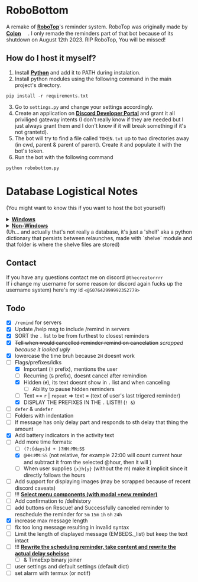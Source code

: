 # RoboBottom
A remake of **[RoboTop](https://robotop.xyz)**'s reminder system. RoboTop was originally made by **[Colon](https://gdcolon.com)** <img style="width: 15px; height: 15px;" src="https://cdn.discordapp.com/emojis/1132968267963715634.webp?size=64&name=fluff&quality=lossless"></img>. I only remade the reminders part of that bot because of its shutdown on August 12th 2023. RIP RoboTop, You will be missed!

## How do I host it myself?
1. Install **[Python](https://www.python.org/downloads/)** and add it to PATH during instalation.
2. Install python modules using the following command in the main project's directory.
```
pip install -r requirements.txt
```
3. Go to `settings.py` and change your settings accordingly.
4. Create an application on **[Discord Developer Portal](https://discord.com/developers/applications)** and grant it all priviliged gateway intents (I don't really know if they are needed but I just always grant them and I don't know if it will break something if it's not grantetd).
5. The bot will try to find a file called `TOKEN.txt` up to two directories away (in cwd, parent & parent of parent). Create it and populate it with the bot's token.
6. Run the bot with the following command
```
python robobottom.py
```

# Database Logistical Notes
(You might want to know this if you want to host the bot yourself)
<details>
<summary><b>Windows</b></summary>
A <code>db</code> folder is created in the current directory which holds all reminder data.
</details>
<details>
<summary><b>Non-Windows</b></summary>
it tries to go back two directories and create a <code>RoboBottomDB</code> folder there.
</details>
(Uh... and actually that's not really a database, it's just a 'shelf' aka a python dictionary that persists between relaunches, made with `shelve` module and that folder is where the shelve files are stored)

## Contact
If you have any questions contact me on discord `@thecreatorrrr`\
If i change my username for some reason (or discord again fucks up the username system) here's my id `<@507642999992352779>`

## Todo
- [X] `/remind` for servers
- [X] Update /help msg to include /remind in servers
- [X] SORT the `.` list to be from furthest to closest reminders
- [X] ~~Tell when would cancelled reminder remind on cancelation~~ *scrapped because it looked ugly*
- [X] lowercase the time bruh because `2H` doesnt work
- [ ] Flags/prefixes/idks
  - [X] Important (`!` prefix), mentions the user
  - [ ] Recurring (`&` prefix), doesnt cancel after remindion
  - [X] Hidden (`#`), its text doesnt show in `.` list and when canceling
    - [ ] Ability to pause hidden reminders
  - [ ] Text == `r` | `repeat` => text = (text of user's last trigered reminder)
  - [X] DISPLAY THE PREFIXES IN THE `.` LIST!!! (`! &`)
- [ ] `defer` & `undefer`
- [ ] Folders with indentation
- [ ] If message has only delay part and responds to sth delay that thing the amount
- [X] Add battery indicators in the activity text
- [ ] Add more time formats:
  - [ ] `(?:{days}d + )?HH:MM:SS`
  - [x] `@HH:MM:SS` (not relative, for example 22:00 will count current hour and subtract it from the selected @hour, then it will )
  - [ ] When user supplies `{x}h{y}` (without the m) make it implicit since it directly follows the hours
- [ ] Add support for displaying images (may be scrapped because of recent discord caveats)
- [ ] !!! **Select menu components (with modal +new reminder)**
- [ ] Add confirmation to /delhistory
- [ ] add buttons on Rescue! and Successfully canceled reminder to reschedule the reminder for `5m` `15m` `1h` `6h` `24h`
- [X] increase max message length
- [ ] fix too long message resulting in invalid syntax
- [ ] Limit the length of displayed message (EMBEDS._list) but keep the text intact
- [ ] !!! **Rewrite the scheduling reminder, take content and rewrite the actual delay scheisse**
  - [ ] & TimeExp binary joiner
- [ ] user settings and default settings (default dict)
- [ ] set alarm with termux (or notif)

~~*<style>s{color: crimson;} b,strong{text-decoration:underline}</style>*~~
<!-- I am MEGUMIN the greatest mage among crimson demons and wielder of EXPLOSION MAGIC
